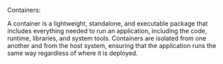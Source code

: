 Containers:

A container is a lightweight, standalone, and executable package that includes everything needed to run an application, including the code, runtime, libraries, and system tools.
Containers are isolated from one another and from the host system, ensuring that the application runs the same way regardless of where it is deployed.